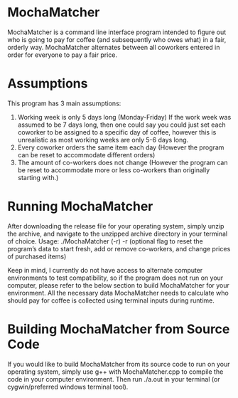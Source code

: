 # MochaMatcher
MochaMatcher is a command line interface program intended to figure out who is going to pay for coffee (and subsequently who owes what) in a fair, orderly way. MochaMatcher alternates between all coworkers entered in order for everyone to pay a fair price.
# Assumptions
This program has 3 main assumptions:
1. Working week is only 5 days long (Monday-Friday)
 If the work week was assumed to be 7 days long, then one could say you could just set each coworker to be assigned to a specific day of coffee, however this is unrealistic as most working weeks are only 5-6 days long.
2. Every coworker orders the same item each day (However the program can be reset to accommodate different orders)
3. The amount of co-workers does not change (However the program can be reset to accommodate more or less co-workers than originally starting with.)
# Running MochaMatcher
After downloading the release file for your operating system, simply unzip the archive, and navigate to the unzipped archive directory in your terminal of choice.
Usage:
./MochaMatcher (-r)
-r (optional flag to reset the program’s data to start fresh, add or remove co-workers, and change prices of purchased items)

Keep in mind, I currently do not have access to alternate computer environments to test compatibility, so if the program does not run on your computer, please refer to the below section to build MochaMatcher for your environment. All the necessary data MochaMatcher needs to calculate who should pay for coffee is collected using terminal inputs during runtime.
# Building MochaMatcher from Source Code
If you would like to build MochaMatcher from its source code to run on your operating system, simply use g++ with MochaMatcher.cpp to compile the code in your computer environment. Then run ./a.out in your terminal (or cygwin/preferred windows terminal tool).
